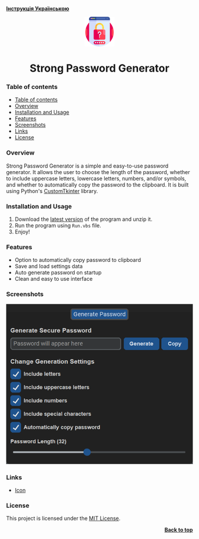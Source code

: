 [**Інструкція Українською**](./docs/README_UA.md)

<a name="readme-top"></a>

<div align="center">
  <a href="https://github.com/seesmof/">
    <img src="./public/logo.png" alt="Logo" height="80">
  </a>

<h1 align="center">Strong Password Generator</h1>
</div>

### Table of contents

- [Table of contents](#table-of-contents)
- [Overview](#overview)
- [Installation and Usage](#installation-and-usage)
- [Features](#features)
- [Screenshots](#screenshots)
- [Links](#links)
- [License](#license)

### Overview

Strong Password Generator is a simple and easy-to-use password generator. It allows the user to choose the length of the password, whether to include uppercase letters, lowercase letters, numbers, and/or symbols, and whether to automatically copy the password to the clipboard. It is built using Python's [CustomTkinter](https://github.com/TomSchimansky/CustomTkinter) library.

### Installation and Usage

1. Download the [latest version](https://github.com/seesmof/Strong-Password-Generator/releases/latest) of the program and unzip it.
2. Run the program using `Run.vbs` file.
3. Enjoy!

### Features

- Option to automatically copy password to clipboard
- Save and load settings data
- Auto generate password on startup
- Clean and easy to use interface

### Screenshots

![screenshot](./public/program-screenshot.png)

### Links

- [Icon](https://www.flaticon.com/)

### License

This project is licensed under the [MIT License](./LICENSE).

<p align="right"><a href="#readme-top"><strong>Back to top</strong></a></p>
